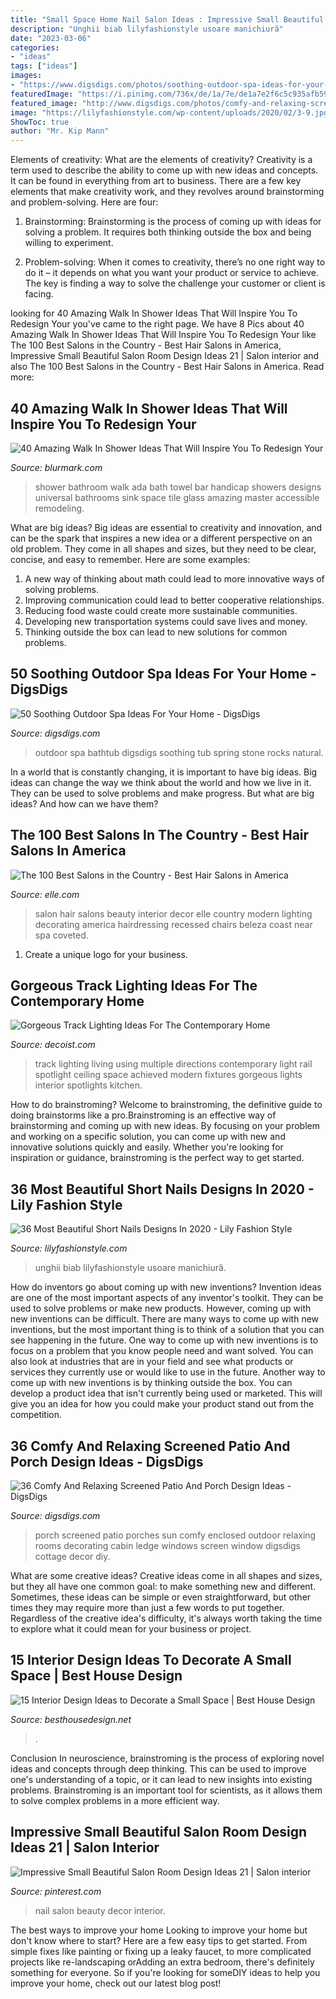 ```yaml
---
title: "Small Space Home Nail Salon Ideas : Impressive Small Beautiful Salon Room Design Ideas 21"
description: "Unghii biab lilyfashionstyle usoare manichiură"
date: "2023-03-06"
categories:
- "ideas"
tags: ["ideas"]
images:
- "https://www.digsdigs.com/photos/soothing-outdoor-spa-ideas-for-your-home-19-554x738.jpg"
featuredImage: "https://i.pinimg.com/736x/de/1a/7e/de1a7e2f6c5c935afb59fa37c91534a8.jpg"
featured_image: "http://www.digsdigs.com/photos/comfy-and-relaxing-screened-patio-design-ideas-17-554x724.jpg"
image: "https://lilyfashionstyle.com/wp-content/uploads/2020/02/3-9.jpg"
ShowToc: true
author: "Mr. Kip Mann"
---
```



Elements of creativity: What are the elements of creativity?
Creativity is a term used to describe the ability to come up with new ideas and concepts. It can be found in everything from art to business. There are a few key elements that make creativity work, and they revolves around brainstorming and problem-solving. Here are four:
1. Brainstorming: Brainstorming is the process of coming up with ideas for solving a problem. It requires both thinking outside the box and being willing to experiment.

2. Problem-solving: When it comes to creativity, there’s no one right way to do it – it depends on what you want your product or service to achieve. The key is finding a way to solve the challenge your customer or client is facing.


	

		
looking for 40 Amazing Walk In Shower Ideas That Will Inspire You To Redesign Your you've came to the right page. We have 8 Pics about 40 Amazing Walk In Shower Ideas That Will Inspire You To Redesign Your like The 100 Best Salons in the Country - Best Hair Salons in America, Impressive Small Beautiful Salon Room Design Ideas 21 | Salon interior and also The 100 Best Salons in the Country - Best Hair Salons in America. Read more:
		
    
## 40 Amazing Walk In Shower Ideas That Will Inspire You To Redesign Your

<img loading=lazy src="http://www.blurmark.com/wp-content/uploads/2017/02/Walk-in-Shower-Design-9.jpg" onerror="this.onerror=null;this.src='https://tse2.mm.bing.net/th?id=OIP.9WGI02wbG-AsajegeYP11QHaLF&amp;pid=15.1';" alt="40 Amazing Walk In Shower Ideas That Will Inspire You To Redesign Your">

_Source: blurmark.com_

>shower bathroom walk ada bath towel bar handicap showers designs universal bathrooms sink space tile glass amazing master accessible remodeling. 

	

What are big ideas?
Big ideas are essential to creativity and innovation, and can be the spark that inspires a new idea or a different perspective on an old problem. They come in all shapes and sizes, but they need to be clear, concise, and easy to remember. Here are some examples:
1. A new way of thinking about math could lead to more innovative ways of solving problems. 
2. Improving communication could lead to better cooperative relationships. 
3. Reducing food waste could create more sustainable communities. 
4. Developing new transportation systems could save lives and money. 
5. Thinking outside the box can lead to new solutions for common problems.

    
## 50 Soothing Outdoor Spa Ideas For Your Home - DigsDigs

<img loading=lazy src="https://www.digsdigs.com/photos/soothing-outdoor-spa-ideas-for-your-home-19-554x738.jpg" onerror="this.onerror=null;this.src='https://tse3.mm.bing.net/th?id=OIP.kPoeDgcsO3LrdaKuuHX7OgHaJ3&amp;pid=15.1';" alt="50 Soothing Outdoor Spa Ideas For Your Home - DigsDigs">

_Source: digsdigs.com_

>outdoor spa bathtub digsdigs soothing tub spring stone rocks natural. 

	

In a world that is constantly changing, it is important to have big ideas. Big ideas can change the way we think about the world and how we live in it. They can be used to solve problems and make progress. But what are big ideas? And how can we have them?

    
## The 100 Best Salons In The Country - Best Hair Salons In America

<img loading=lazy src="http://ell.h-cdn.co/assets/cm/15/02/54aae3b28a226_-_elle-alabama-hair-salon-buena-vista-images-de-xln-xln.jpg" onerror="this.onerror=null;this.src='https://tse4.mm.bing.net/th?id=OIP.1dc-0ZFF4a29jIK_FrP6pAHaLH&amp;pid=15.1';" alt="The 100 Best Salons in the Country - Best Hair Salons in America">

_Source: elle.com_

>salon hair salons beauty interior decor elle country modern lighting decorating america hairdressing recessed chairs beleza coast near spa coveted. 

	

1. Create a unique logo for your business.

    
## Gorgeous Track Lighting Ideas For The Contemporary Home

<img loading=lazy src="http://cdn.decoist.com/wp-content/uploads/2013/04/Lighting-in-multiple-directions-achieved-using-track-lighting-in-this-living-space.jpg" onerror="this.onerror=null;this.src='https://tse1.mm.bing.net/th?id=OIP.X1lIkXM-GHxSGh2F0POh8wHaE3&amp;pid=15.1';" alt="Gorgeous Track Lighting Ideas For The Contemporary Home">

_Source: decoist.com_

>track lighting living using multiple directions contemporary light rail spotlight ceiling space achieved modern fixtures gorgeous lights interior spotlights kitchen. 

	

How to do brainstroming?
Welcome to brainstroming, the definitive guide to doing brainstorms like a pro.Brainstroming is an effective way of brainstorming and coming up with new ideas. By focusing on your problem and working on a specific solution, you can come up with new and innovative solutions quickly and easily. Whether you're looking for inspiration or guidance, brainstroming is the perfect way to get started.

    
## 36 Most Beautiful Short Nails Designs In 2020 - Lily Fashion Style

<img loading=lazy src="https://lilyfashionstyle.com/wp-content/uploads/2020/02/3-9.jpg" onerror="this.onerror=null;this.src='https://tse2.mm.bing.net/th?id=OIP.y--TczX44M3e3qrNNucKJAHaK1&amp;pid=15.1';" alt="36 Most Beautiful Short Nails Designs In 2020 - Lily Fashion Style">

_Source: lilyfashionstyle.com_

>unghii biab lilyfashionstyle usoare manichiură. 

	

How do inventors go about coming up with new inventions?
Invention ideas are one of the most important aspects of any inventor's toolkit. They can be used to solve problems or make new products. However, coming up with new inventions can be difficult. There are many ways to come up with new inventions, but the most important thing is to think of a solution that you can see happening in the future.
One way to come up with new inventions is to focus on a problem that you know people need and want solved. You can also look at industries that are in your field and see what products or services they currently use or would like to use in the future. Another way to come up with new inventions is by thinking outside the box. You can develop a product idea that isn't currently being used or marketed. This will give you an idea for how you could make your product stand out from the competition.

    
## 36 Comfy And Relaxing Screened Patio And Porch Design Ideas - DigsDigs

<img loading=lazy src="http://www.digsdigs.com/photos/comfy-and-relaxing-screened-patio-design-ideas-17-554x724.jpg" onerror="this.onerror=null;this.src='https://tse4.mm.bing.net/th?id=OIP.jXJStXKYR4Y0_8qiKKObpwHaJr&amp;pid=15.1';" alt="36 Comfy And Relaxing Screened Patio And Porch Design Ideas - DigsDigs">

_Source: digsdigs.com_

>porch screened patio porches sun comfy enclosed outdoor relaxing rooms decorating cabin ledge windows screen window digsdigs cottage decor diy. 

	

What are some creative ideas?
Creative ideas come in all shapes and sizes, but they all have one common goal: to make something new and different. Sometimes, these ideas can be simple or even straightforward, but other times they may require more than just a few words to put together. Regardless of the creative idea's difficulty, it's always worth taking the time to explore what it could mean for your business or project.

    
## 15 Interior Design Ideas To Decorate A Small Space | Best House Design

<img loading=lazy src="https://besthousedesign.net/wp-content/uploads/2020/02/interior-16.jpg" onerror="this.onerror=null;this.src='https://tse3.mm.bing.net/th?id=OIP.unTbbDLWaSRIq-O2Re5lNQHaLH&amp;pid=15.1';" alt="15 Interior Design Ideas to Decorate a Small Space | Best House Design">

_Source: besthousedesign.net_

>. 

	

Conclusion
In neuroscience, brainstroming is the process of exploring novel ideas and concepts through deep thinking. This can be used to improve one's understanding of a topic, or it can lead to new insights into existing problems. Brainstroming is an important tool for scientists, as it allows them to solve complex problems in a more efficient way.

    
## Impressive Small Beautiful Salon Room Design Ideas 21 | Salon Interior

<img loading=lazy src="https://i.pinimg.com/736x/de/1a/7e/de1a7e2f6c5c935afb59fa37c91534a8.jpg" onerror="this.onerror=null;this.src='https://tse3.mm.bing.net/th?id=OIP.2YC7QQvVPSAtXdHO3SObyAHaJ4&amp;pid=15.1';" alt="Impressive Small Beautiful Salon Room Design Ideas 21 | Salon interior">

_Source: pinterest.com_

>nail salon beauty decor interior. 

	

The best ways to improve your home
Looking to improve your home but don't know where to start? Here are a few easy tips to get started. From simple fixes like painting or fixing up a leaky faucet, to more complicated projects like re-landscaping orAdding an extra bedroom, there's definitely something for everyone. So if you're looking for someDIY ideas to help you improve your home, check out our latest blog post!

